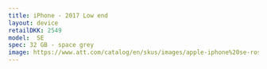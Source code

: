 ```yaml
--- 
title: iPhone - 2017 Low end
layout: device
retailDKK: 2549
model:  SE
spec: 32 GB - space grey
image: https://www.att.com/catalog/en/skus/images/apple-iphone%20se-rose%20gold-450x350.png
---
```




